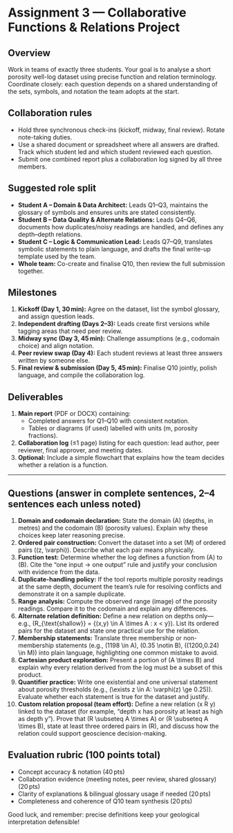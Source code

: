 # Assignment 3 — Collaborative Functions & Relations Project

## Overview
Work in teams of exactly three students. Your goal is to analyse a short porosity well-log dataset using precise function and relation terminology. Coordinate closely: each question depends on a shared understanding of the sets, symbols, and notation the team adopts at the start.

## Collaboration rules
- Hold three synchronous check-ins (kickoff, midway, final review). Rotate note-taking duties.
- Use a shared document or spreadsheet where all answers are drafted. Track which student led and which student reviewed each question.
- Submit one combined report plus a collaboration log signed by all three members.

## Suggested role split
- **Student A – Domain & Data Architect:** Leads Q1–Q3, maintains the glossary of symbols and ensures units are stated consistently.
- **Student B – Data Quality & Alternate Relations:** Leads Q4–Q6, documents how duplicates/noisy readings are handled, and defines any depth–depth relations.
- **Student C – Logic & Communication Lead:** Leads Q7–Q9, translates symbolic statements to plain language, and drafts the final write-up template used by the team.
- **Whole team:** Co-create and finalise Q10, then review the full submission together.

## Milestones
1. **Kickoff (Day 1, 30 min):** Agree on the dataset, list the symbol glossary, and assign question leads.
2. **Independent drafting (Days 2–3):** Leads create first versions while tagging areas that need peer review.
3. **Midway sync (Day 3, 45 min):** Challenge assumptions (e.g., codomain choice) and align notation.
4. **Peer review swap (Day 4):** Each student reviews at least three answers written by someone else.
5. **Final review & submission (Day 5, 45 min):** Finalise Q10 jointly, polish language, and compile the collaboration log.

## Deliverables
1. **Main report** (PDF or DOCX) containing:
   - Completed answers for Q1–Q10 with consistent notation.
   - Tables or diagrams (if used) labelled with units (m, porosity fractions).
2. **Collaboration log** (≤1 page) listing for each question: lead author, peer reviewer, final approver, and meeting dates.
3. **Optional:** Include a simple flowchart that explains how the team decides whether a relation is a function.

---

## Questions (answer in complete sentences, 2–4 sentences each unless noted)
1. **Domain and codomain declaration:** State the domain \(A\) (depths, in metres) and the codomain \(B\) (porosity values). Explain why these choices keep later reasoning precise.
2. **Ordered pair construction:** Convert the dataset into a set \(M\) of ordered pairs \((z, \varphi)\). Describe what each pair means physically.
3. **Function test:** Determine whether the log defines a function from \(A\) to \(B\). Cite the “one input → one output” rule and justify your conclusion with evidence from the data.
4. **Duplicate-handling policy:** If the tool reports multiple porosity readings at the same depth, document the team’s rule for resolving conflicts and demonstrate it on a sample duplicate.
5. **Range analysis:** Compute the observed range (image) of the porosity readings. Compare it to the codomain and explain any differences.
6. **Alternate relation definition:** Define a new relation on depths only—e.g., \(R_{\text{shallow}} = \{(x,y) \in A \times A : x < y\}\). List its ordered pairs for the dataset and state one practical use for the relation.
7. **Membership statements:** Translate three membership or non-membership statements (e.g., \(1198 \in A\), \(0.35 \notin B\), \((1200,0.24) \in M\)) into plain language, highlighting one common mistake to avoid.
8. **Cartesian product exploration:** Present a portion of \(A \times B\) and explain why every relation derived from the log must be a subset of this product.
9. **Quantifier practice:** Write one existential and one universal statement about porosity thresholds (e.g., \(\exists z \in A: \varphi(z) \ge 0.25\)). Evaluate whether each statement is true for the dataset and justify.
10. **Custom relation proposal (team effort):** Define a new relation \(x R y\) linked to the dataset (for example, “depth x has porosity at least as high as depth y”). Prove that \(R \subseteq A \times A\) or \(R \subseteq A \times B\), state at least three ordered pairs in \(R\), and discuss how the relation could support geoscience decision-making.

## Evaluation rubric (100 points total)
- Concept accuracy & notation (40 pts)
- Collaboration evidence (meeting notes, peer review, shared glossary) (20 pts)
- Clarity of explanations & bilingual glossary usage if needed (20 pts)
- Completeness and coherence of Q10 team synthesis (20 pts)

Good luck, and remember: precise definitions keep your geological interpretation defensible!
